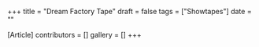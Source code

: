 +++
title = "Dream Factory Tape"
draft = false
tags = ["Showtapes"]
date = ""

[Article]
contributors = []
gallery = []
+++